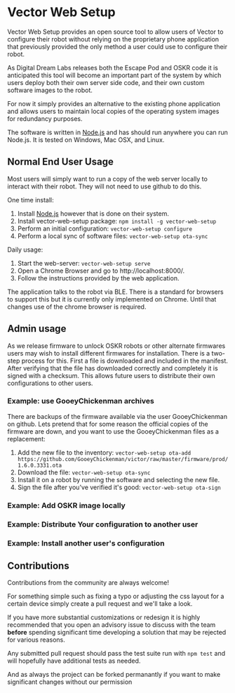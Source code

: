 # Vector Web Setup

Vector Web Setup provides an open source tool to allow users of Vector
to configure their robot without relying on the proprietary phone
application that previously provided the only method a user could use
to configure their robot.

As Digital Dream Labs releases both the Escape Pod and OSKR code it is
anticipated this tool will become an important part of the system by
which users deploy both their own server side code, and their own
custom software images to the robot.

For now it simply provides an alternative to the existing phone
application and allows users to maintain local copies of the operating
system images for redundancy purposes.

The software is written in [Node.js](https://nodejs.org) and has should run anywhere you can
run Node.js. It is tested on Windows, Mac OSX, and Linux.

## Normal End User Usage

Most users will simply want to run a copy of the web server locally to
interact with their robot. They will not need to use github to do
this.

One time install:

1. Install [Node.js](https://nodejs.org/en/download/) however that is done on their system.
1. Install vector-web-setup package: `npm install -g vector-web-setup`
1. Perform an initial configuration: `vector-web-setup configure`
1. Perform a local sync of software files: `vector-web-setup ota-sync`

Daily usage:

1. Start the web-server: `vector-web-setup serve`
1. Open a Chrome Browser and go to http://localhost:8000/.
1. Follow the instructions provided by the web application.

The application talks to the robot via BLE. There is a
standard for browsers to support this but it is currently only
implemented on Chrome. Until that changes use of the chrome browser is
required.

## Admin usage

As we release firmware to unlock OSKR robots or other alternate
firmwares users may wish to install different firmwares for
installation. There is a two-step process for this. First a file is
downloaded and included in the manifest. After verifying that the file
has downloaded correctly and completely it is signed with a
checksum. This allows future users to distribute their own
configurations to other users.

### Example: use GooeyChickenman archives

There are backups of the firmware available via the user
GooeyChickenman on github. Lets pretend that for some reason the
official copies of the firmware are down, and you want to use the
GooeyChickenman files as a replacement:

1. Add the new file to the inventory: `vector-web-setup ota-add https://github.com/GooeyChickenman/victor/raw/master/firmware/prod/1.6.0.3331.ota`
1. Download the file: `vector-web-setup ota-sync`
1. Install it on a robot by running the software and selecting the new
    file.
1. Sign the file after you've verified it's good: `vector-web-setup ota-sign`

### Example: Add OSKR image locally

### Example: Distribute Your configuration to another user

### Example: Install another user's configuration

## Contributions

Contributions from the community are always welcome!

For something simple such as fixing a typo or adjusting the css layout
for a certain device simply create a pull request and we'll take a
look.

If you have more substantial customizations or redesign it is highly
recommended that you open an advisory issue to discuss with the team
**before** spending significant time developing a solution that may be
rejected for various reasons.

Any submitted pull request should pass the test suite run with `npm
test` and will hopefully have additional tests as needed.

And as always the project can be forked permanantly if you want to make
significant changes without our permission

